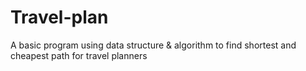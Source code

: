 # Travel-plan
A basic program using data structure &amp; algorithm to find shortest and cheapest path for travel planners
